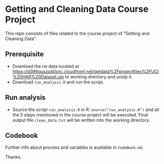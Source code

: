 Getting and Cleaning Data Course Project
========================================
This repo consists of files related to the course project of "Getting and Cleaning Data". 

## Prerequisite
* Download the rw data located at https://d396qusza40orc.cloudfront.net/getdata%2Fprojectfiles%2FUCI%20HAR%20Dataset.zip to working directory and unzip it.
* Download `run_analysis.R` and run the script.
    
## Run analysis     
* Source the script `run_analysis.R` in R: `source("run_analysis.R")` and all the 5 steps mentioned in the course project will be executed. Final output file `clean_data.txt` will be written into the working directory.

## Codebook
Further info about process and variables is available in `CodeBook.md`.

Thanks.
